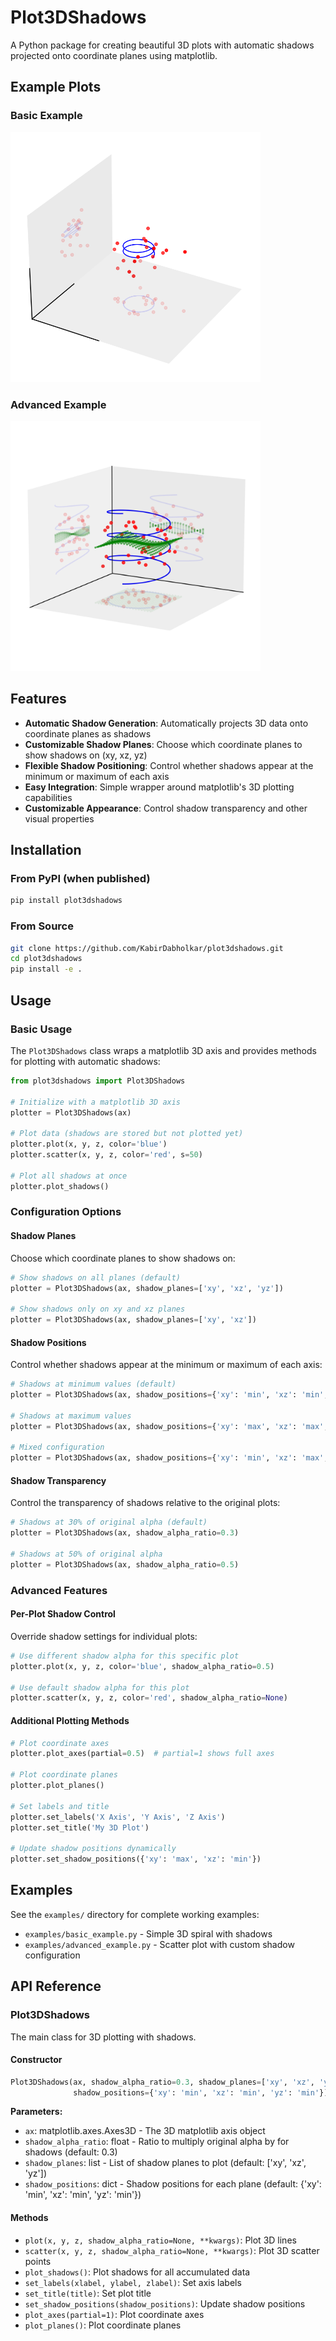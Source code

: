 # Plot3DShadows

A Python package for creating beautiful 3D plots with automatic shadows projected onto coordinate planes using matplotlib.

## Example Plots

### Basic Example
<img src="test_plots/basic_example.png" width="400">

### Advanced Example
<img src="test_plots/advanced_example.png" width="400">


## Features

- **Automatic Shadow Generation**: Automatically projects 3D data onto coordinate planes as shadows
- **Customizable Shadow Planes**: Choose which coordinate planes to show shadows on (xy, xz, yz)
- **Flexible Shadow Positioning**: Control whether shadows appear at the minimum or maximum of each axis
- **Easy Integration**: Simple wrapper around matplotlib's 3D plotting capabilities
- **Customizable Appearance**: Control shadow transparency and other visual properties

## Installation

### From PyPI (when published)
```bash
pip install plot3dshadows
```

### From Source
```bash
git clone https://github.com/KabirDabholkar/plot3dshadows.git
cd plot3dshadows
pip install -e .
```

## Usage

### Basic Usage

The `Plot3DShadows` class wraps a matplotlib 3D axis and provides methods for plotting with automatic shadows:

```python
from plot3dshadows import Plot3DShadows

# Initialize with a matplotlib 3D axis
plotter = Plot3DShadows(ax)

# Plot data (shadows are stored but not plotted yet)
plotter.plot(x, y, z, color='blue')
plotter.scatter(x, y, z, color='red', s=50)

# Plot all shadows at once
plotter.plot_shadows()
```

### Configuration Options

#### Shadow Planes
Choose which coordinate planes to show shadows on:

```python
# Show shadows on all planes (default)
plotter = Plot3DShadows(ax, shadow_planes=['xy', 'xz', 'yz'])

# Show shadows only on xy and xz planes
plotter = Plot3DShadows(ax, shadow_planes=['xy', 'xz'])
```

#### Shadow Positions
Control whether shadows appear at the minimum or maximum of each axis:

```python
# Shadows at minimum values (default)
plotter = Plot3DShadows(ax, shadow_positions={'xy': 'min', 'xz': 'min', 'yz': 'min'})

# Shadows at maximum values
plotter = Plot3DShadows(ax, shadow_positions={'xy': 'max', 'xz': 'max', 'yz': 'max'})

# Mixed configuration
plotter = Plot3DShadows(ax, shadow_positions={'xy': 'min', 'xz': 'max', 'yz': 'min'})
```

#### Shadow Transparency
Control the transparency of shadows relative to the original plots:

```python
# Shadows at 30% of original alpha (default)
plotter = Plot3DShadows(ax, shadow_alpha_ratio=0.3)

# Shadows at 50% of original alpha
plotter = Plot3DShadows(ax, shadow_alpha_ratio=0.5)
```

### Advanced Features

#### Per-Plot Shadow Control
Override shadow settings for individual plots:

```python
# Use different shadow alpha for this specific plot
plotter.plot(x, y, z, color='blue', shadow_alpha_ratio=0.5)

# Use default shadow alpha for this plot
plotter.scatter(x, y, z, color='red', shadow_alpha_ratio=None)
```

#### Additional Plotting Methods

```python
# Plot coordinate axes
plotter.plot_axes(partial=0.5)  # partial=1 shows full axes

# Plot coordinate planes
plotter.plot_planes()

# Set labels and title
plotter.set_labels('X Axis', 'Y Axis', 'Z Axis')
plotter.set_title('My 3D Plot')

# Update shadow positions dynamically
plotter.set_shadow_positions({'xy': 'max', 'xz': 'min'})
```

## Examples

See the `examples/` directory for complete working examples:

- `examples/basic_example.py` - Simple 3D spiral with shadows
- `examples/advanced_example.py` - Scatter plot with custom shadow configuration

## API Reference

### Plot3DShadows

The main class for 3D plotting with shadows.

#### Constructor

```python
Plot3DShadows(ax, shadow_alpha_ratio=0.3, shadow_planes=['xy', 'xz', 'yz'], 
              shadow_positions={'xy': 'min', 'xz': 'min', 'yz': 'min'})
```

**Parameters:**
- `ax`: matplotlib.axes.Axes3D - The 3D matplotlib axis object
- `shadow_alpha_ratio`: float - Ratio to multiply original alpha by for shadows (default: 0.3)
- `shadow_planes`: list - List of shadow planes to plot (default: ['xy', 'xz', 'yz'])
- `shadow_positions`: dict - Shadow positions for each plane (default: {'xy': 'min', 'xz': 'min', 'yz': 'min'})

#### Methods

- `plot(x, y, z, shadow_alpha_ratio=None, **kwargs)`: Plot 3D lines
- `scatter(x, y, z, shadow_alpha_ratio=None, **kwargs)`: Plot 3D scatter points
- `plot_shadows()`: Plot shadows for all accumulated data
- `set_labels(xlabel, ylabel, zlabel)`: Set axis labels
- `set_title(title)`: Set plot title
- `set_shadow_positions(shadow_positions)`: Update shadow positions
- `plot_axes(partial=1)`: Plot coordinate axes
- `plot_planes()`: Plot coordinate planes